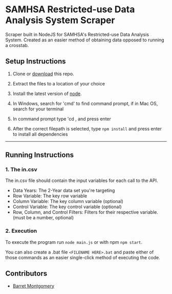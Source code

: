# SAMHSA Restricted-use Data Analysis System Scraper

Scraper built in NodeJS for SAMHSA's Restricted-use Data Analysis System. Created as an easier method of obtaining data opposed to running a crosstab.

## Setup Instructions

1.  Clone or [download](https://github.com/austinoso/samhsa-rdas-scraper/archive/main.zip) this repo.

2.  Extract the files to a location of your choice

3.  Install the latest version of [node](https://nodejs.org/en/download/).

4.  In Windows, search for 'cmd' to find command prompt, if in Mac OS, search for your terminal

5.  In command prompt type 'cd <filepath where you extracted the package>, and press enter

3.  After the correct filepath is selected, type `npm install` and press enter to install all dependencies

---

## Running Instructions

### 1. The in.csv

The in.csv file should contain the input variables for each call to the API.

- Data Years: The 2-Year data set you're targeting
- Row Variable: The key row variable
- Column Variable: The key column variable (optional)
- Control Variable: The key control variable (optional)
- Row, Column, and Control Filters: Filters for their respective variable. (must be a number, optional)

### 2. Execution

To execute the program run `node main.js` or with npm `npm start`.

You can also create a .bat file `<FILENAME HERE>.bat` and paste either of those commands as an easier single-click method of executing the code.

## Contributors

- [Barret Montgomery](https://www.linkedin.com/in/barrett-montgomery-b378167a/)
